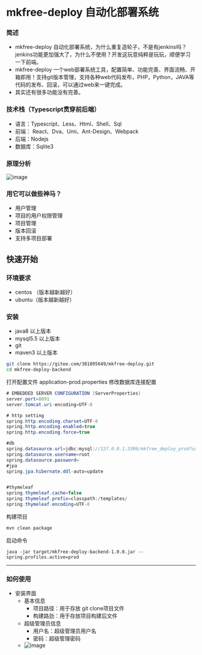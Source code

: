 #  mkfree-deploy 自动化部署系统

### 简述
- mkfree-deploy 自动化部署系统，为什么重复造轮子，不是有jenkins吗？jenkins功能更加强大了，为什么不使用？开发这玩意纯粹是玩玩，顺便学习一下前端。
- mkfree-deploy 一个web部署系统工具，配置简单、功能完善、界面流畅、开箱即用！支持git版本管理，支持各种web代码发布，PHP，Python，JAVA等代码的发布、回滚，可以通过web来一键完成。
- 其实还有很多功能没有完善。

### 技术栈（Typescript贯穿前后端）
- 语言：Typescript、Less、Html、Shell、Sql
- 前端： React、Dva、Umi、Ant-Design、Webpack
- 后端：Nodejs
- 数据库：Sqlite3

### 原理分析
![image](https://gitee.com/oyhk/mkfree-deploy/raw/master/doc/images/mk-deploy.jpeg)

### 用它可以做些神马？
- 用户管理
- 项目的用户权限管理
- 项目管理
- 版本回滚
- 支持多项目部署


## 快速开始

### 环境要求
- centos （版本越新越好）
- ubuntu（版本越新越好）


### 安装
- java8 以上版本
- mysql5.5 以上版本
- git
- maven3 以上版本

````bash
git clone https://gitee.com/381895649/mkfree-deploy.git
cd mkfree-deploy-backend
````
打开配置文件 application-prod.properties 修改数据库连接配置

````java
# EMBEDDED SERVER CONFIGURATION (ServerProperties)
server.port=8091
server.tomcat.uri-encoding=UTF-8

# http setting
spring.http.encoding.charset=UTF-8
spring.http.encoding.enabled=true
spring.http.encoding.force=true

#db
spring.datasource.url=jdbc:mysql://127.0.0.1:3306/mkfree_deploy_prod?useUnicode=true&characterEncoding=UTF-8&useSSL=false
spring.datasource.username=root
spring.datasource.password=
#jpa
spring.jpa.hibernate.ddl-auto=update


#thymeleaf
spring.thymeleaf.cache=false
spring.thymeleaf.prefix=classpath:/templates/
spring.thymeleaf.encoding=UTF-8
````
构建项目
```` bash
mvn clean package
````
启动命令
````
java -jar target/mkfree-deploy-backend-1.0.0.jar --spring.profiles.active=prod
````

------

### 如何使用


- 安装界面
	- 基本信息
		- 项目路径：用于存放 git clone项目文件
		- 构建路劲：用于存放项目构建后文件
	-  超级管理员信息
		- 用户名：超级管理员用户名
		- 密码：超级管理密码
	- ![image](https://gitee.com/381895649/mkfree-deploy/raw/master/doc/images/mkfree-install.jpeg)
